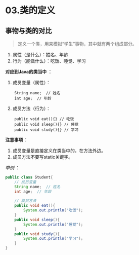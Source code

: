 # 03.类的定义
## 事物与类的对比
> 定义一个类，用来模拟“学生”事物，其中就有两个组成部分。

1. 属性（是什么）：姓名、年龄
2. 行为（能做什么）：吃饭、睡觉、学习

**对应到Java的类当中** ：
1. 成员变量（属性）：
```
    String name;  // 姓名
    int age;  // 年龄
```
2. 成员方法（行为）：
```
    public void eat(){} // 吃饭
    public void sleep(){} // 睡觉
    public void study(){} // 学习
```
**注意事项**：
1. 成员变量是直接定义在类当中的，在方法外边。
2. 成员方法不要写static关键字。

*举例* ：
```Java
public class Student{
    // 成员变量
    String name;  // 姓名
    int age;  // 年龄
    
    // 成员方法
    public void eat(){
        System.out.println("吃饭");    
    }
    public void sleep(){
        System.out.println("睡觉");   
    }
    public void study(){
        System.out.println("学习");   
    }
}
```
